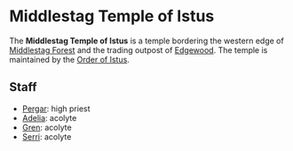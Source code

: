 # Middlestag Temple of Istus

The **Middlestag Temple of Istus** is a temple bordering the western edge of [Middlestag Forest](../../../../ch-4-esterfell-gazetteer/lenya/middlestag-forest.md) and the trading outpost of [Edgewood](edgewood.md). The temple is maintained by the [Order of Istus](../../../../ch-2-people-of-mote/organizations/order-of-istus/order-of-istus.md).

## Staff

- [Pergar](../../../../ch-2-people-of-mote/organizations/order-of-istus/members/pergar.md): high priest
- [Adelia](../../../../ch-2-people-of-mote/organizations/order-of-istus/members/adelia.md): acolyte
- [Gren](../../../../ch-2-people-of-mote/organizations/order-of-istus/members/gren.md): acolyte
- [Serri](../../../../ch-2-people-of-mote/organizations/order-of-istus/members/serri.md): acolyte
